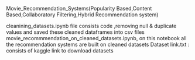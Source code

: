 Movie_Recommendation_Systems(Popularity Based,Content Based,Collaboratory Filtering,Hybrid Recommendation system)

cleanining_datasets.ipynb file consists code ,removing null & duplicate values and saved these cleaned dataframes into csv files
movie_recommmendation_on_cleaned_datasets.ipynb, on this notebook all the recommendation systems are built on cleaned datasets
Dataset link.txt : consists of kaggle link to download datasets
